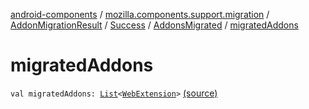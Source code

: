 [android-components](../../../../index.md) / [mozilla.components.support.migration](../../../index.md) / [AddonMigrationResult](../../index.md) / [Success](../index.md) / [AddonsMigrated](index.md) / [migratedAddons](./migrated-addons.md)

# migratedAddons

`val migratedAddons: `[`List`](https://kotlinlang.org/api/latest/jvm/stdlib/kotlin.collections/-list/index.html)`<`[`WebExtension`](../../../../mozilla.components.concept.engine.webextension/-web-extension/index.md)`>` [(source)](https://github.com/mozilla-mobile/android-components/blob/master/components/support/migration/src/main/java/mozilla/components/support/migration/AddonMigration.kt#L45)